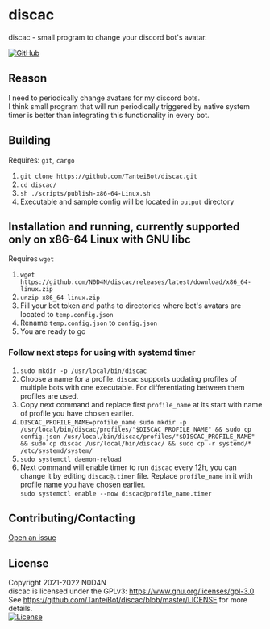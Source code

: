 # discac
discac - small program to change your discord bot's avatar.  

[![GitHub](https://img.shields.io/github/license/TanteiBot/discac?style=flat-square)](https://github.com/TanteiBot/discac/blob/master/LICENSE)  

## Reason
I need to periodically change avatars for my discord bots.  
I think small program that will run periodically triggered by native system timer is better than integrating this functionality in every bot.  

## Building
Requires: `git`, `cargo`
1. `git clone https://github.com/TanteiBot/discac.git`
2. `cd discac/`
3. `sh ./scripts/publish-x86-64-Linux.sh`
4. Executable and sample config will be located in `output` directory

## Installation and running, currently supported only on x86-64 Linux with GNU libc
Requires `wget`  
1. `wget https://github.com/N0D4N/discac/releases/latest/download/x86_64-linux.zip`
2. `unzip x86_64-linux.zip`
3. Fill your bot token and paths to directories where bot's avatars are located to `temp.config.json`
4. Rename `temp.config.json` to `config.json`
5. You are ready to go  
### Follow next steps for using with systemd timer
1. `sudo mkdir -p /usr/local/bin/discac`
2. Choose a name for a profile. `discac` supports updating profiles of multiple bots with one executable. For differentiating between them profiles are used.
3. Copy next command and replace first `profile_name` at its start with name of profile you have chosen earlier.
4. `DISCAC_PROFILE_NAME=profile_name sudo mkdir -p /usr/local/bin/discac/profiles/"$DISCAC_PROFILE_NAME" && sudo cp config.json /usr/local/bin/discac/profiles/"$DISCAC_PROFILE_NAME" && sudo cp discac /usr/local/bin/discac/ && sudo cp -r systemd/* /etc/systemd/system/`
5. `sudo systemctl daemon-reload`
6. Next command will enable timer to run `discac` every 12h, you can change it by editing `discac@.timer` file. Replace `profile_name` in it with profile name you have chosen earlier.  
   `sudo systemctl enable --now discac@profile_name.timer`

## Contributing/Contacting
[Open an issue](https://github.com/TanteiBot/discac/issues/new)

## License
Copyright 2021-2022 N0D4N  
discac is licensed under the GPLv3: <https://www.gnu.org/licenses/gpl-3.0>  
See <https://github.com/TanteiBot/discac/blob/master/LICENSE> for more details.  
[![License](https://www.gnu.org/graphics/gplv3-127x51.png)](https://www.gnu.org/licenses/gpl-3.0.html)
